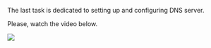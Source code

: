 The last task is dedicated to setting up and configuring DNS server.


Please, watch the video below.

[![](http://img.youtube.com/vi/QNTuAYid4ec/0.jpg)](http://www.youtube.com/watch?v=QNTuAYid4ec "Task 4.4")
